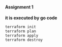 #### Assignment 1

**it is executed by go code**

```
terraform init
terraform plan
terraform apply
terraform destroy
```
